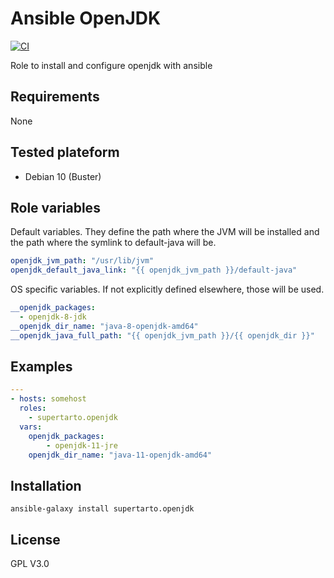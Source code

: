 # Ansible OpenJDK
[![CI](https://github.com/supertarto/ansible-openjdk/workflows/CI/badge.svg?event=push)](https://github.com/supertarto/ansible-openjdk/actions?query=workflow%3ACI)

Role to install and configure openjdk with ansible

## Requirements
None

## Tested plateform
* Debian 10 (Buster)

## Role variables
Default variables. They define the path where the JVM will be installed and the path where the symlink to default-java will be. 
```yml
openjdk_jvm_path: "/usr/lib/jvm"
openjdk_default_java_link: "{{ openjdk_jvm_path }}/default-java"
```
OS specific variables. If not explicitly defined elsewhere, those will be used. 
```yml
__openjdk_packages:
  - openjdk-8-jdk
__openjdk_dir_name: "java-8-openjdk-amd64"
__openjdk_java_full_path: "{{ openjdk_jvm_path }}/{{ openjdk_dir }}"
```

## Examples
```yml
---
- hosts: somehost
  roles:
    - supertarto.openjdk
  vars:
    openjdk_packages:
        - openjdk-11-jre
    openjdk_dir_name: "java-11-openjdk-amd64"    
```
## Installation
```
ansible-galaxy install supertarto.openjdk
```
## License
GPL V3.0
